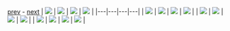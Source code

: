 
[prev](README.md) - [next](gal_2.md)
| [![](../thumb/uncompressed_scenario_training_training.tfrecord-00056-of-01000.gif)](../vid/uncompressed_scenario_training_training.tfrecord-00056-of-01000.gif)  | [![](../thumb/uncompressed_scenario_training_training.tfrecord-00016-of-01000.gif)](../vid/uncompressed_scenario_training_training.tfrecord-00016-of-01000.gif)  | [![](../thumb/uncompressed_scenario_training_training.tfrecord-00043-of-01000.gif)](../vid/uncompressed_scenario_training_training.tfrecord-00043-of-01000.gif)  | [![](../thumb/uncompressed_scenario_training_training.tfrecord-00044-of-01000.gif)](../vid/uncompressed_scenario_training_training.tfrecord-00044-of-01000.gif)  |
|---|---|---|---|
| [![](../thumb/uncompressed_scenario_training_training.tfrecord-00062-of-01000.gif)](../vid/uncompressed_scenario_training_training.tfrecord-00062-of-01000.gif)  | [![](../thumb/uncompressed_scenario_training_training.tfrecord-00057-of-01000.gif)](../vid/uncompressed_scenario_training_training.tfrecord-00057-of-01000.gif)  | [![](../thumb/uncompressed_scenario_training_training.tfrecord-00045-of-01000.gif)](../vid/uncompressed_scenario_training_training.tfrecord-00045-of-01000.gif)  | [![](../thumb/uncompressed_scenario_training_training.tfrecord-00069-of-01000.gif)](../vid/uncompressed_scenario_training_training.tfrecord-00069-of-01000.gif)  |
| [![](../thumb/uncompressed_scenario_training_training.tfrecord-00052-of-01000.gif)](../vid/uncompressed_scenario_training_training.tfrecord-00052-of-01000.gif)  | [![](../thumb/uncompressed_scenario_training_training.tfrecord-00033-of-01000.gif)](../vid/uncompressed_scenario_training_training.tfrecord-00033-of-01000.gif)  | [![](../thumb/uncompressed_scenario_training_training.tfrecord-00005-of-01000.gif)](../vid/uncompressed_scenario_training_training.tfrecord-00005-of-01000.gif)  | [![](../thumb/uncompressed_scenario_training_training.tfrecord-00049-of-01000.gif)](../vid/uncompressed_scenario_training_training.tfrecord-00049-of-01000.gif)  |
| [![](../thumb/uncompressed_scenario_training_training.tfrecord-00024-of-01000.gif)](../vid/uncompressed_scenario_training_training.tfrecord-00024-of-01000.gif)  | [![](../thumb/uncompressed_scenario_training_training.tfrecord-00008-of-01000.gif)](../vid/uncompressed_scenario_training_training.tfrecord-00008-of-01000.gif)  | [![](../thumb/uncompressed_scenario_training_training.tfrecord-00036-of-01000.gif)](../vid/uncompressed_scenario_training_training.tfrecord-00036-of-01000.gif)  | [![](../thumb/uncompressed_scenario_training_training.tfrecord-00017-of-01000.gif)](../vid/uncompressed_scenario_training_training.tfrecord-00017-of-01000.gif)  |
